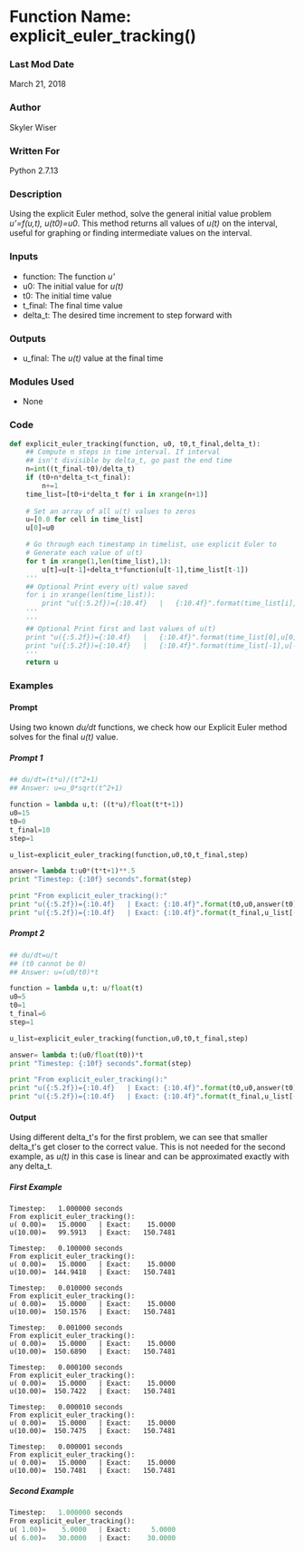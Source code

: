 # Function Name: explicit_euler_tracking()

### Last Mod Date
March 21, 2018
### Author
Skyler Wiser
### Written For
Python 2.7.13
### Description
Using the explicit Euler method, solve the general initial value problem _u'=f(u,t), u(t0)=u0_. This method returns all values of _u(t)_ on the interval, useful for graphing or finding intermediate values on the interval.
### Inputs

* function: The function _u'_
* u0: The initial value for _u(t)_
* t0: The initial time value
* t_final: The final time value
* delta_t: The desired time increment to step forward with

### Outputs

* u_final: The _u(t)_ value at the final time

### Modules Used

* None


### Code

```python
def explicit_euler_tracking(function, u0, t0,t_final,delta_t):
    ## Compute n steps in time interval. If interval
    ## isn't divisible by delta_t, go past the end time
    n=int((t_final-t0)/delta_t)
    if (t0+n*delta_t<t_final):
        n+=1
    time_list=[t0+i*delta_t for i in xrange(n+1)]
    
    # Set an array of all u(t) values to zeros
    u=[0.0 for cell in time_list]
    u[0]=u0

    # Go through each timestamp in timelist, use explicit Euler to
    # Generate each value of u(t)
    for t in xrange(1,len(time_list),1):
        u[t]=u[t-1]+delta_t*function(u[t-1],time_list[t-1])
    '''
    ## Optional Print every u(t) value saved
    for i in xrange(len(time_list)):
        print "u({:5.2f})={:10.4f}   |   {:10.4f}".format(time_list[i],u[i],u0*(time_list[i]**2+1)**.5)
    '''
    '''
    ## Optional Print first and last values of u(t)
    print "u({:5.2f})={:10.4f}   |   {:10.4f}".format(time_list[0],u[0],u0*(time_list[0]**2+1)**.5)
    print "u({:5.2f})={:10.4f}   |   {:10.4f}".format(time_list[-1],u[-1],u0*(time_list[-1]**2+1)**.5)
    '''
    return u
```


### Examples
#### Prompt

Using two known _du/dt_ functions, we check how our Explicit Euler method solves for the final _u(t)_ value.

##### Prompt 1
```python
## du/dt=(t*u)/(t^2+1)
## Answer: u=u_0*sqrt(t^2+1)

function = lambda u,t: ((t*u)/float(t*t+1))
u0=15
t0=0
t_final=10
step=1

u_list=explicit_euler_tracking(function,u0,t0,t_final,step)

answer= lambda t:u0*(t*t+1)**.5
print "Timestep: {:10f} seconds".format(step)

print "From explicit_euler_tracking():"
print "u({:5.2f})={:10.4f}   | Exact: {:10.4f}".format(t0,u0,answer(t0))
print "u({:5.2f})={:10.4f}   | Exact: {:10.4f}".format(t_final,u_list[-1],answer(t_final))
```

##### Prompt 2

```python
## du/dt=u/t
## (t0 cannot be 0)
## Answer: u=(u0/t0)*t

function = lambda u,t: u/float(t)
u0=5
t0=1
t_final=6
step=1

u_list=explicit_euler_tracking(function,u0,t0,t_final,step)

answer= lambda t:(u0/float(t0))*t
print "Timestep: {:10f} seconds".format(step)

print "From explicit_euler_tracking():"
print "u({:5.2f})={:10.4f}   | Exact: {:10.4f}".format(t0,u0,answer(t0))
print "u({:5.2f})={:10.4f}   | Exact: {:10.4f}".format(t_final,u_list[-1],answer(t_final))
```

#### Output

Using different delta_t's for the first problem, we can see that smaller delta_t's get closer to the correct value. This is not needed for the second example, as _u(t)_ in this case is linear and can be approximated exactly with any delta_t.




##### First Example

```
Timestep:   1.000000 seconds
From explicit_euler_tracking():
u( 0.00)=   15.0000   | Exact:    15.0000
u(10.00)=   99.5913   | Exact:   150.7481

Timestep:   0.100000 seconds
From explicit_euler_tracking():
u( 0.00)=   15.0000   | Exact:    15.0000
u(10.00)=  144.9418   | Exact:   150.7481

Timestep:   0.010000 seconds
From explicit_euler_tracking():
u( 0.00)=   15.0000   | Exact:    15.0000
u(10.00)=  150.1576   | Exact:   150.7481

Timestep:   0.001000 seconds
From explicit_euler_tracking():
u( 0.00)=   15.0000   | Exact:    15.0000
u(10.00)=  150.6890   | Exact:   150.7481

Timestep:   0.000100 seconds
From explicit_euler_tracking():
u( 0.00)=   15.0000   | Exact:    15.0000
u(10.00)=  150.7422   | Exact:   150.7481

Timestep:   0.000010 seconds
From explicit_euler_tracking():
u( 0.00)=   15.0000   | Exact:    15.0000
u(10.00)=  150.7475   | Exact:   150.7481

Timestep:   0.000001 seconds
From explicit_euler_tracking():
u( 0.00)=   15.0000   | Exact:    15.0000
u(10.00)=  150.7481   | Exact:   150.7481
```

##### Second Example

```python
Timestep:   1.000000 seconds
From explicit_euler_tracking():
u( 1.00)=    5.0000   | Exact:     5.0000
u( 6.00)=   30.0000   | Exact:    30.0000
```

